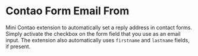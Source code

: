 Contao Form Email From
===================

Mini Contao extension to automatically set a reply address in contact forms. Simply activate the checkbox on the form field that you use as an email input. The extension also automatically uses `firstname` and `lastname` fields, if present.
